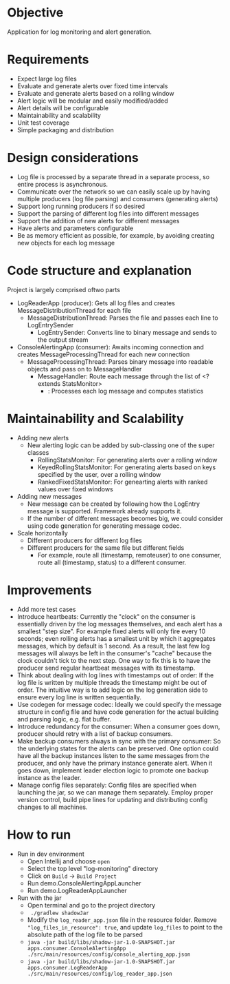 # Objective
Application for log monitoring and alert generation.

# Requirements
- Expect large log files
- Evaluate and generate alerts over fixed time intervals
- Evaluate and generate alerts based on a rolling window
- Alert logic will be modular and easily modified/added
- Alert details will be configurable
- Maintainability and scalability
- Unit test coverage
- Simple packaging and distribution

# Design considerations
- Log file is processed by a separate thread in a separate process, so entire process is asynchronous.
- Communicate over the network so we can easily scale up by having multiple producers (log file parsing) and consumers (generating alerts)
- Support long running producers if so desired
- Support the parsing of different log files into different messages
- Support the addition of new alerts for different messages
- Have alerts and parameters configurable
- Be as memory efficient as possible, for example, by avoiding creating new objects for each log message

# Code structure and explanation
Project is largely comprised oftwo parts
- LogReaderApp (producer): Gets all log files and creates MessageDistributionThread for each file 
  - MessageDistributionThread: Parses the file and passes each line to LogEntrySender
    - LogEntrySender: Converts line to binary message and sends to the output stream
- ConsoleAlertingApp (consumer): Awaits incoming connection and creates MessageProcessingThread for each new connection
  - MessageProcessingThread: Parses binary message into readable objects and pass on to MessageHandler
    - MessageHandler: Route each message through the list of <? extends StatsMonitor>
      - <? extends StatsMonitor>: Processes each log message and computes statistics

# Maintainability and Scalability
- Adding new alerts
  - New alerting logic can be added by sub-classing one of the super classes
    - RollingStatsMonitor: For generating alerts over a rolling window
    - KeyedRollingStatsMonitor: For generating alerts based on keys specified by the user, over a rolling window
    - RankedFixedStatsMonitor: For genearting alerts with ranked values over fixed windows
- Adding new messages
  - New message can be created by following how the LogEntry message is supported. Framework already supports it.
  - If the number of different messages becomes big, we could consider using code generation for generating message codec.
- Scale horizontally
  - Different producers for different log files
  - Different producers for the same file but different fields
    - For example, route all (timestamp, remoteuser) to one consumer, route all (timestamp, status) to a different consumer.

# Improvements
- Add more test cases
- Introduce heartbeats: Currently the "clock" on the consumer is essentially driven by the log messages themselves, and each alert has a smallest "step size". For example fixed alerts will only fire every 10 seconds; even rolling alerts has a smallest unit by which it aggregates messages, which by default is 1 second. As a result, the last few log messages will always be left in the consumer's "cache" because the clock couldn't tick to the next step. One way to fix this is to have the producer send regular heartbeat messages with its timestamp.
- Think about dealing with log lines with timestamps out of order: If the log file is written by multiple threads the timestamp might be out of order. The intuitive way is to add logic on the log generation side to ensure every log line is written sequentially.
- Use codegen for message codec: Ideally we could specify the message structure in config file and have code generation for the actual building and parsing logic, e.g. flat buffer.
- Introduce redundancy for the consumer: When a consumer goes down, producer should retry with a list of backup consumers.
- Make backup consumers always in sync with the primary consumer: So the underlying states for the alerts can be preserved. One option could have all the backup instances listen to the same messages from the producer, and only have the primary instance generate alert. When it goes down, implement leader election logic to promote one backup instance as the leader.
- Manage config files separately: Config files are specified when launching the jar, so we can manage them separately. Employ proper version control, build pipe lines for updating and distributing config changes to all machines.

# How to run
- Run in dev environment
  - Open Intellij and choose ```open```
  - Select the top level "log-monitoring" directory
  - Click on ```Build``` -> ```Build Project```
  - Run demo.ConsoleAlertingAppLauncher
  - Run demo.LogReaderAppLauncher
- Run with the jar
  - Open terminal and go to the project directory
  - ``` ./gradlew shadowJar```
  - Modify the ```log_reader_app.json``` file in the resource folder. Remove ```"log_files_in_resource": true```, and update ```log_files``` to point to the absolute path of the log file to be parsed
  - ```java -jar build/libs/shadow-jar-1.0-SNAPSHOT.jar apps.consumer.ConsoleAlertingApp ./src/main/resources/config/console_alerting_app.json```
  - ```java -jar build/libs/shadow-jar-1.0-SNAPSHOT.jar apps.consumer.LogReaderApp ./src/main/resources/config/log_reader_app.json```
